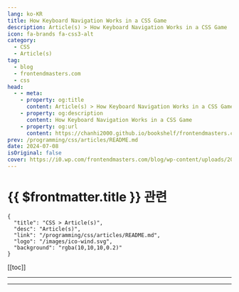 ```yaml
---
lang: ko-KR
title: How Keyboard Navigation Works in a CSS Game
description: Article(s) > How Keyboard Navigation Works in a CSS Game
icon: fa-brands fa-css3-alt
category: 
  - CSS
  - Article(s)
tag: 
  - blog
  - frontendmasters.com
  - css
head:
  - - meta:
    - property: og:title
      content: Article(s) > How Keyboard Navigation Works in a CSS Game
    - property: og:description
      content: How Keyboard Navigation Works in a CSS Game
    - property: og:url
      content: https://chanhi2000.github.io/bookshelf/frontendmasters.com/how-keyboard-navigation-works-in-a-css-game.html
prev: /programming/css/articles/README.md
date: 2024-07-08
isOriginal: false
cover: https://i0.wp.com/frontendmasters.com/blog/wp-content/uploads/2024/07/Screenshot-2024-07-07-at-10.27.08%E2%80%AFAM.png?resize=1024%2C600&ssl=1
---
```


# {{ $frontmatter.title }} 관련

```component VPCard
{
  "title": "CSS > Article(s)",
  "desc": "Article(s)",
  "link": "/programming/css/articles/README.md",
  "logo": "/images/ico-wind.svg",
  "background": "rgba(10,10,10,0.2)"
}
```

[[toc]]

---

<SiteInfo
  name="How Keyboard Navigation Works in a CSS Game"
  desc="The navigation in this game works with the arrow keys, which is made possible with scroll driven animations, faked collision detection, and maintaining state with CSS custom properties."
  url="https://frontendmasters.com/news/how-keyboard-navigation-works-in-a-css-game/"
  logo="https://frontendmasters.com/favicon.ico"
  preview="https://i0.wp.com/frontendmasters.com/blog/wp-content/uploads/2024/07/Screenshot-2024-07-07-at-10.27.08%E2%80%AFAM.png?resize=1024%2C600&ssl=1"/>

<!-- TODO: 작성 -->

---

<TagLinks />
